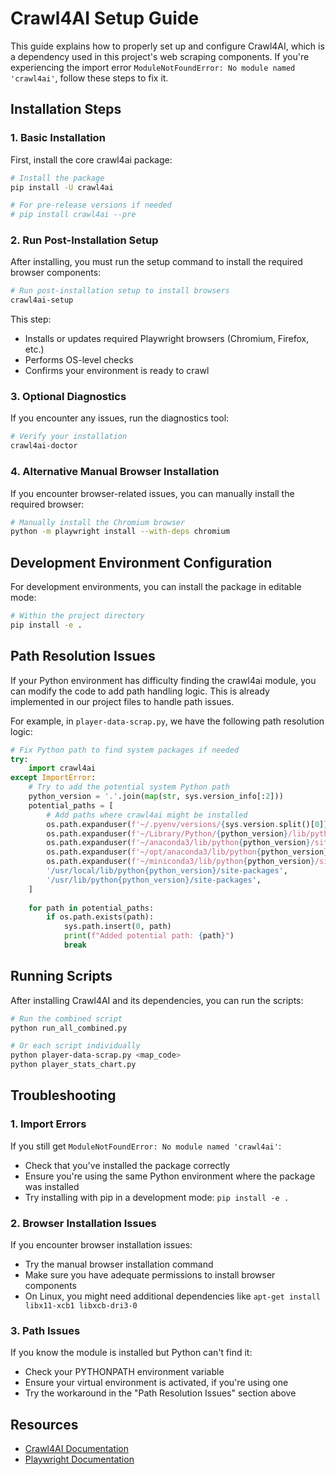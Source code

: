 # Crawl4AI Setup Guide

This guide explains how to properly set up and configure Crawl4AI, which is a dependency used in this project's web scraping components. If you're experiencing the import error `ModuleNotFoundError: No module named 'crawl4ai'`, follow these steps to fix it.

## Installation Steps

### 1. Basic Installation 

First, install the core crawl4ai package:

```bash
# Install the package
pip install -U crawl4ai

# For pre-release versions if needed
# pip install crawl4ai --pre
```

### 2. Run Post-Installation Setup

After installing, you must run the setup command to install the required browser components:

```bash
# Run post-installation setup to install browsers
crawl4ai-setup
```

This step:
- Installs or updates required Playwright browsers (Chromium, Firefox, etc.)
- Performs OS-level checks
- Confirms your environment is ready to crawl

### 3. Optional Diagnostics

If you encounter any issues, run the diagnostics tool:

```bash
# Verify your installation
crawl4ai-doctor
```

### 4. Alternative Manual Browser Installation

If you encounter browser-related issues, you can manually install the required browser:

```bash
# Manually install the Chromium browser
python -m playwright install --with-deps chromium
```

## Development Environment Configuration

For development environments, you can install the package in editable mode:

```bash
# Within the project directory
pip install -e .
```

## Path Resolution Issues

If your Python environment has difficulty finding the crawl4ai module, you can modify the code to add path handling logic. This is already implemented in our project files to handle path issues.

For example, in `player-data-scrap.py`, we have the following path resolution logic:

```python
# Fix Python path to find system packages if needed
try:
    import crawl4ai
except ImportError:
    # Try to add the potential system Python path
    python_version = '.'.join(map(str, sys.version_info[:2]))
    potential_paths = [
        # Add paths where crawl4ai might be installed
        os.path.expanduser(f'~/.pyenv/versions/{sys.version.split()[0]}/lib/python{python_version}/site-packages'),
        os.path.expanduser(f'~/Library/Python/{python_version}/lib/python/site-packages'),
        os.path.expanduser(f'~/anaconda3/lib/python{python_version}/site-packages'),
        os.path.expanduser(f'~/opt/anaconda3/lib/python{python_version}/site-packages'),
        os.path.expanduser(f'~/miniconda3/lib/python{python_version}/site-packages'),
        '/usr/local/lib/python{python_version}/site-packages',
        '/usr/lib/python{python_version}/site-packages',
    ]
    
    for path in potential_paths:
        if os.path.exists(path):
            sys.path.insert(0, path)
            print(f"Added potential path: {path}")
            break
```

## Running Scripts

After installing Crawl4AI and its dependencies, you can run the scripts:

```bash
# Run the combined script
python run_all_combined.py

# Or each script individually
python player-data-scrap.py <map_code>
python player_stats_chart.py
```

## Troubleshooting

### 1. Import Errors

If you still get `ModuleNotFoundError: No module named 'crawl4ai'`:

- Check that you've installed the package correctly
- Ensure you're using the same Python environment where the package was installed
- Try installing with pip in a development mode: `pip install -e .`

### 2. Browser Installation Issues

If you encounter browser installation issues:
- Try the manual browser installation command
- Make sure you have adequate permissions to install browser components
- On Linux, you might need additional dependencies like `apt-get install libx11-xcb1 libxcb-dri3-0`

### 3. Path Issues

If you know the module is installed but Python can't find it:
- Check your PYTHONPATH environment variable
- Ensure your virtual environment is activated, if you're using one
- Try the workaround in the "Path Resolution Issues" section above

## Resources

- [Crawl4AI Documentation](https://docs.crawl4ai.com)
- [Playwright Documentation](https://playwright.dev/python/docs/intro) 